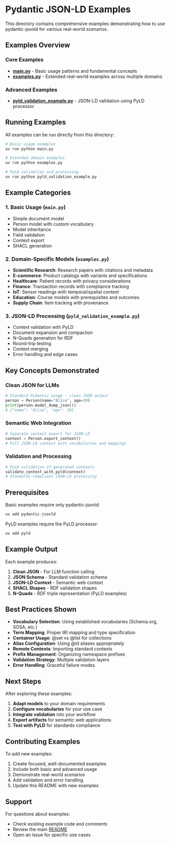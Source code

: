 # Pydantic JSON-LD Examples

This directory contains comprehensive examples demonstrating how to use pydantic-jsonld for various real-world scenarios.

## Examples Overview

### Core Examples

- **[main.py](./main.py)** - Basic usage patterns and fundamental concepts
- **[examples.py](./examples.py)** - Extended real-world examples across multiple domains

### Advanced Examples

- **[pyld_validation_example.py](./pyld_validation_example.py)** - JSON-LD validation using PyLD processor

## Running Examples

All examples can be run directly from this directory:

```bash
# Basic usage examples
uv run python main.py

# Extended domain examples  
uv run python examples.py

# PyLD validation and processing
uv run python pyld_validation_example.py
```

## Example Categories

### 1. Basic Usage (`main.py`)
- Simple document model
- Person model with custom vocabulary
- Model inheritance
- Field validation
- Context export
- SHACL generation

### 2. Domain-Specific Models (`examples.py`)
- **Scientific Research**: Research papers with citations and metadata
- **E-commerce**: Product catalogs with variants and specifications
- **Healthcare**: Patient records with privacy considerations
- **Finance**: Transaction records with compliance tracking
- **IoT**: Sensor readings with temporal/spatial context
- **Education**: Course models with prerequisites and outcomes
- **Supply Chain**: Item tracking with provenance

### 3. JSON-LD Processing (`pyld_validation_example.py`)
- Context validation with PyLD
- Document expansion and compaction
- N-Quads generation for RDF
- Round-trip testing
- Context merging
- Error handling and edge cases

## Key Concepts Demonstrated

### Clean JSON for LLMs
```python
# Standard Pydantic usage - clean JSON output
person = Person(name="Alice", age=30)
print(person.model_dump_json())
# {"name": "Alice", "age": 30}
```

### Semantic Web Integration
```python
# Separate context export for JSON-LD
context = Person.export_context()
# Full JSON-LD context with vocabularies and mappings
```

### Validation and Processing
```python
# PyLD validation of generated contexts
validate_context_with_pyld(context)
# Standards-compliant JSON-LD processing
```

## Prerequisites

Basic examples require only pydantic-jsonld:
```bash
uv add pydantic-jsonld
```

PyLD examples require the PyLD processor:
```bash
uv add pyld
```

## Example Output

Each example produces:
1. **Clean JSON** - For LLM function calling
2. **JSON Schema** - Standard validation schema
3. **JSON-LD Context** - Semantic web context
4. **SHACL Shapes** - RDF validation shapes
5. **N-Quads** - RDF triple representation (PyLD examples)

## Best Practices Shown

- **Vocabulary Selection**: Using established vocabularies (Schema.org, SOSA, etc.)
- **Term Mapping**: Proper IRI mapping and type specification
- **Container Usage**: @set vs @list for collections
- **Alias Configuration**: Using @id aliases appropriately
- **Remote Contexts**: Importing standard contexts
- **Prefix Management**: Organizing namespace prefixes
- **Validation Strategy**: Multiple validation layers
- **Error Handling**: Graceful failure modes

## Next Steps

After exploring these examples:

1. **Adapt models** to your domain requirements
2. **Configure vocabularies** for your use case
3. **Integrate validation** into your workflow
4. **Export artifacts** for semantic web applications
5. **Test with PyLD** for standards compliance

## Contributing Examples

To add new examples:

1. Create focused, well-documented examples
2. Include both basic and advanced usage
3. Demonstrate real-world scenarios
4. Add validation and error handling
5. Update this README with new examples

## Support

For questions about examples:
- Check existing example code and comments
- Review the main [README](../README.md)
- Open an issue for specific use cases